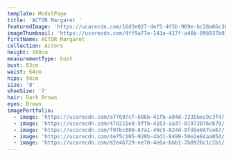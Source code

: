 ```yaml
---
template: ModelPage
title: 'ACTOR Margaret '
featuredImage: 'https://ucarecdn.com/16d2e027-def5-4f5b-969e-bc28a66c30fc/'
imageThumbnail: 'https://ucarecdn.com/4ff9a77e-143a-417f-a46b-896937b0199a/'
firstName: ACTOR Margaret
collection: Actors
height: 160cm
measurementType: bust
bust: 83cm
waist: 64cm
hips: 94cm
size: '8'
shoeSize: '7'
hair: Dark Brown
eyes: Brown
imagePortfolio:
  - image: 'https://ucarecdn.com/a77697cf-606b-41fb-a94d-7235bec9c3f4/'
  - image: 'https://ucarecdn.com/47d215e8-5ffb-4163-aa37-81972076c679/'
  - image: 'https://ucarecdn.com/f97bc800-67a1-49c5-824d-9fdde847ce67/'
  - image: 'https://ucarecdn.com/4e75c105-920b-4bd1-8499-50e2e84aa05d/'
  - image: 'https://ucarecdn.com/d2e46729-ee70-4e6a-bbb1-7b8926c1c2b1/'
---
```


